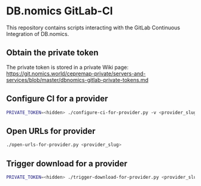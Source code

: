 # DB.nomics GitLab-CI

This repository contains scripts interacting with the GitLab Continuous Integration of DB.nomics.

## Obtain the private token

The private token is stored in a private Wiki page: https://git.nomics.world/cepremap-private/servers-and-services/blob/master/dbnomics-gitlab-private-tokens.md

## Configure CI for a provider

```sh
PRIVATE_TOKEN=<hidden> ./configure-ci-for-provider.py -v <provider_slug>
```

## Open URLs for provider

```sh
./open-urls-for-provider.py <provider_slug>
```

## Trigger download for a provider

```sh
PRIVATE_TOKEN=<hidden> ./trigger-download-for-provider.py <provider_slug>
```
